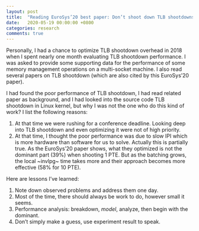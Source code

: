 ```yaml
---
layout: post
title:  "Reading EuroSys’20 best paper: Don’t shoot down TLB shootdowns"
date:   2020-05-19 00:00:00 +0800
categories: research
comments: true
---
```


Personally, I had a chance to optimize TLB shootdown overhead in
2018 when I spent nearly one month evaluating TLB shootdown
performance.  I was asked to provide some supporting data for the
performance of some memory management operations on a
multi-socket machine.  I also read several papers on TLB
shootdown (which are also cited by this EuroSys’20 paper).

I had found the poor performance of TLB shootdown, I had read
related paper as background, and I had looked into the source
code TLB shootdown in Linux kernel, but why I was not the one who
do this kind of work?  I list the following reasons:
1. At that time we were rushing for a conference deadline.
   Looking deep into TLB shootdown and even optimizing it were
   not of high priority.
2. At that time, I thought the poor performance was due to slow
   IPI which is more hardware than software for us to solve.
   Actually this is partially true.  As the EuroSys’20 paper
   shows, what they optimized is not the dominant part (39%) when
   shooting 1 PTE.  But as the batching grows, the local ~invlpg~
   time takes more and their approach becomes more effective (58%
   for 10 PTE).

Here are lessons I’ve learned:
1. Note down observed problems and address them one day.
2. Most of the time, there should always be work to do, however
   small it seems.
3. Performance analysis: breakdown, *model*, analyze, then begin
   with the dominant.
4. Don’t simply make a guess, use experiment result to speak.
